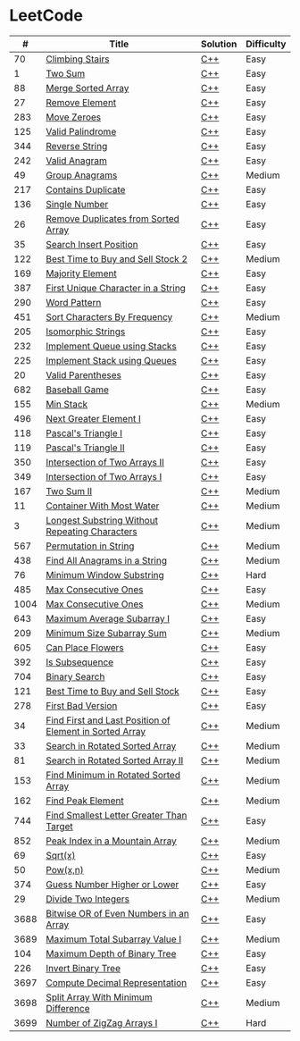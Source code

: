 # LeetCode

| # | Title | Solution | Difficulty |
|---| ----- | -------- | ---------- |
|70|[Climbing Stairs](https://leetcode.com/problems/climbing-stairs) | [C++](/algorithms/c++/Climbing%20Stairs/ClimbingStairs.cpp) | Easy
|1|[Two Sum](https://leetcode.com/problems/two-sum/) | [C++](/algorithms/c++/Two%20Sum/TwoSum.cpp) | Easy
|88|[Merge Sorted Array](https://leetcode.com/problems/merge-sorted-array/) | [C++](/algorithms/c++/Merge%20Sorted%20Array/MergeSortedArray.cpp) | Easy
|27|[Remove Element](https://leetcode.com/problems/remove-element/) | [C++](/algorithms/c++/Remove%20Element/RemoveElement.cpp) | Easy
|283|[Move Zeroes](https://leetcode.com/problems/move-zeroes/) | [C++](/algorithms/c++/Move%20Zeroes/MoveZeroes.cpp) | Easy
|125|[Valid Palindrome](https://leetcode.com/problems/valid-palindrome/) | [C++](/algorithms/c%2B%2B/Valid%20Palindrome/ValidPalindrome.cpp) | Easy
|344|[Reverse String](https://leetcode.com/problems/reverse-string/) | [C++](/algorithms/c%2B%2B/Reverse%20String/ReverseString.cpp) | Easy
|242|[Valid Anagram](https://leetcode.com/problems/valid-anagram/) | [C++](/algorithms/c%2B%2B/Valid%20Anagram/ValidAnagram.cpp) | Easy
|49|[Group Anagrams](https://leetcode.com/problems/group-anagrams/) | [C++](/algorithms/c++/Group%20Anagrams/GroupAnagrams.cpp) | Medium
|217|[Contains Duplicate](https://leetcode.com/problems/contains-duplicate/) | [C++](/algorithms/c++/Contains%20Duplicate/ContainsDuplicate.cpp) | Easy
|136|[Single Number](https://leetcode.com/problems/contains-duplicate/) | [C++](/algorithms/c%2B%2B/Single%20Number/SingleNumber.cpp) | Easy
|26|[Remove Duplicates from Sorted Array](https://leetcode.com/problems/remove-duplicates-from-sorted-array/) | [C++](/algorithms/c++/Remove%20Duplicates%20from%20Sorted%20Array/RemoveDuplicatesfromSortedArray.cpp) | Easy
|35|[Search Insert Position](https://leetcode.com/problems/search-insert-position/) | [C++](/algorithms/c++/Search%20Insert%20Position/SearchInsertPosition.cpp) | Easy
|122|[Best Time to Buy and Sell Stock 2](https://leetcode.com/problems/best-time-to-buy-and-sell-stock-ii) | [C++](/algorithms/c++/Best%20Time%20to%20Buy%20and%20Sell%20Stock%202/BestTimetoBuyandSellStock2.cpp) | Medium
|169|[Majority Element](https://leetcode.com/problems/majority-element/) | [C++](/algorithms/c++/Majority%20Element/MajorityElement.cpp) | Easy
|387|[First Unique Character in a String](https://leetcode.com/problems/first-unique-character-in-a-string/description/) | [C++](/algorithms/c++/First%20Unique%20Character%20in%20a%20String/FirstUniqueCharacterinaString.cpp) | Easy
|290|[Word Pattern](https://leetcode.com/problems/word-pattern/) | [C++](/algorithms/c++/Word%20Pattern/WordPattern.cpp) | Easy
|451|[Sort Characters By Frequency](https://leetcode.com/problems/sort-characters-by-frequency/) | [C++](/algorithms/c++/Sort%20Characters%20By%20Frequency/SortCharactersByFrequency.cpp) | Medium
|205|[Isomorphic Strings](https://leetcode.com/problems/isomorphic-strings/) | [C++](/algorithms/c++/Isomorphic%20Strings/IsomorphicStrings.cpp) | Easy
|232|[Implement Queue using Stacks](https://leetcode.com/problems/implement-queue-using-stacks/) | [C++](/algorithms/c++/Implement%20Queue%20using%20Stacks/ImplementQueueusingStacks.cpp) | Easy
|225|[Implement Stack using Queues](https://leetcode.com/problems/implement-stack-using-queues/) | [C++](/algorithms/c++/Implement%20Stack%20using%20Queues/Imp) | Easy
|20|[Valid Parentheses](https://leetcode.com/problems/valid-parentheses/) | [C++](/algorithms/c++/Valid%20Parentheses/ValidParentheses.cpp) | Easy
|682|[Baseball Game](https://leetcode.com/problems/baseball-game/) | [C++](/algorithms/c++/Baseball%20Game/BaseballGame.cpp) | Easy
|155|[Min Stack](https://leetcode.com/problems/min-stack/) | [C++](/algorithms/c++/Min%20Stack/MinStack.cpp) | Medium
|496|[Next Greater Element I](https://leetcode.com/problems/next-greater-element-i/) | [C++](/algorithms/c%2B%2B/Next%20Greater%20Element%20I/NextGreaterElementI.cpp) | Easy
|118|[Pascal's Triangle I](https://leetcode.com/problems/pascals-triangle/) | [C++](/algorithms/c++/Pascal's%20Triangle%20I/Pascal'sTriangleI.cpp) | Easy
|119|[Pascal's Triangle II](https://leetcode.com/problems/pascals-triangle-ii/) | [C++](/algorithms/c++/Pascal's%20Triangle%20II/Pascal'sTriangleII.cpp) | Easy
|350|[Intersection of Two Arrays II](https://leetcode.com/problems/intersection-of-two-arrays-ii/) | [C++](/algorithms/c++/Intersection%20of%20Two%20Arrays%20II/IntersectionofTwoArraysII.cpp) | Easy
|349|[Intersection of Two Arrays I](https://leetcode.com/problems/intersection-of-two-arrays/) | [C++](/algorithms/c++/Intersection%20of%20Two%20Arrays%20I/IntersectionofTwoArraysI.cpp) | Easy
|167|[Two Sum II](https://leetcode.com/problems/two-sum-ii-input-array-is-sorted/) | [C++](/algorithms/c++/Two%20Sum%20II/TwoSumII.cpp) | Medium
|11|[Container With Most Water](https://leetcode.com/problems/container-with-most-water/) | [C++](/algorithms/c++/Container%20With%20Most%20Water/ContainerWithMostWater.cpp) | Medium
|3|[Longest Substring Without Repeating Characters](https://leetcode.com/problems/longest-substring-without-repeating-characters/) | [C++](/algorithms/c++/Longest%20Substring%20Without%20Repeating%20Characters/LongestSubstringWithoutRepeatingCharacters.cpp) | Medium
|567|[Permutation in String](https://leetcode.com/problems/permutation-in-string/) | [C++](/algorithms/c++/Permutation%20in%20String/PermutationinString.cpp) | Medium
|438|[Find All Anagrams in a String](https://leetcode.com/problems/find-all-anagrams-in-a-string/) | [C++](/algorithms/c++/Find%20All%20Anagrams%20in%20a%20String/FindAllAnagramsinaString.cpp) | Medium
|76|[Minimum Window Substring](https://leetcode.com/problems/minimum-window-substring/) | [C++](/algorithms/c++/Minimum%20Window%20Substring/MinimumWindowSubstring.cpp) | Hard
|485|[Max Consecutive Ones](https://leetcode.com/problems/max-consecutive-ones/) | [C++](/algorithms/c++/Max%20Consecutive%20Ones/MaxConsecutiveOnes.cpp) | Easy
|1004|[Max Consecutive Ones](https://leetcode.com/problems/max-consecutive-ones-iii/) | [C++](/algorithms/c++/Max%20Consecutive%20Ones%20III/MaxConsecutiveOnesIII.cpp) | Medium
|643|[Maximum Average Subarray I](https://leetcode.com/problems/maximum-average-subarray-i/) | [C++](/algorithms/c++/Maximum%20Average%20Subarray%20I/MaximumAverageSubarrayI.cpp) | Easy
|209|[Minimum Size Subarray Sum](https://leetcode.com/problems/minimum-size-subarray-sum/) | [C++](/algorithms/c++/Minimum%20Size%20Subarray%20Sum/MinimumSizeSubarraySum.cpp) | Medium
|605|[Can Place Flowers](https://leetcode.com/problems/can-place-flowers/) | [C++](/algorithms/c++/Can%20Place%20Flowers/CanPlaceFlowers.cpp) | Easy
|392|[Is Subsequence](https://leetcode.com/problems/is-subsequence/) | [C++](/algorithms/c++/Is%20Subsequence/IsSubsequence.cpp) | Easy
|704|[Binary Search](https://leetcode.com/problems/binary-search/) | [C++](/algorithms/c++/Binary%20Search/BinarySearch.cpp) | Easy
|121|[Best Time to Buy and Sell Stock](https://leetcode.com/problems/best-time-to-buy-and-sell-stock/) | [C++](/algorithms/c++/Best%20Time%20to%20Buy%20and%20Sell%20Stock/BestTimetoBuyandSellStock.cpp) | Easy
|278|[First Bad Version](https://leetcode.com/problems/first-bad-version/) | [C++](/algorithms/c++/First%20Bad%20Version/FirstBadVersion.cpp) | Easy
|34|[Find First and Last Position of Element in Sorted Array](https://leetcode.com/problems/find-first-and-last-position-of-element-in-sorted-array/) | [C++](/algorithms/c++/Find%20First%20and%20Last%20Position%20of%20Element%20in%20Sorted%20Array/FindFirstandLastPositionofElementinSortedArray.cpp) | Medium
|33|[Search in Rotated Sorted Array](https://leetcode.com/problems/search-in-rotated-sorted-array/) | [C++](/algorithms/c++/Search%20in%20Rotated%20Sorted%20Array/SearchinRotatedSortedArray.cpp) | Medium
|81|[Search in Rotated Sorted Array II](https://leetcode.com/problems/search-in-rotated-sorted-array-ii/) | [C++](/algorithms/c%2B%2B/Search%20in%20Rotated%20Sorted%20Array%20II/SearchinRotatedSortedArrayII.cpp) | Medium
|153|[Find Minimum in Rotated Sorted Array](https://leetcode.com/problems/find-minimum-in-rotated-sorted-array/) | [C++](/algorithms/c++/Find%20Minimum%20in%20Rotated%20Sorted%20Array/FindMinimuminRotatedSortedArray.cpp) | Medium
|162|[Find Peak Element](https://leetcode.com/problems/find-peak-element/) | [C++](/algorithms/c++/Find%20Peak%20Element/FindPeakElement.cpp) | Medium
|744|[Find Smallest Letter Greater Than Target](https://leetcode.com/problems/find-smallest-letter-greater-than-target/) | [C++](/algorithms/c++/Find%20Smallest%20Letter%20Greater%20Than%20Target/FindSmallestLetterGreaterThanTarget.cpp) | Easy
|852|[Peak Index in a Mountain Array](https://leetcode.com/problems/peak-index-in-a-mountain-array/) | [C++](/algorithms/c++/Peak%20Index%20in%20a%20Mountain%20Array/PeakIndexinaMountainArray.cpp) | Medium
|69|[Sqrt(x)](https://leetcode.com/problems/sqrtx/) | [C++](/algorithms/c++/Sqrt(x)/Sqrt(x).cpp) | Easy
|50|[Pow(x,n)](https://leetcode.com/problems/powx-n/) | [C++](/algorithms/c++/Pow(x,n)/Pow(x,n).cpp) | Medium
|374|[Guess Number Higher or Lower](https://leetcode.com/problems/guess-number-higher-or-lower/) | [C++](/algorithms/c++/Guess%20Number%20Higher%20or%20Lower/GuessNumberHigherorLower.cpp) | Easy
|29|[Divide Two Integers](https://leetcode.com/problems/divide-two-integers/) | [C++](/algorithms/c++/Divide%20Two%20Integers/DivideTwoIntegers.cpp) | Medium
|3688|[Bitwise OR of Even Numbers in an Array](https://leetcode.com/problems/bitwise-or-of-even-numbers-in-an-array/) | [C++](/algorithms/c++/Bitwise%20OR%20of%20Even%20Numbers%20in%20an%20Array/BitwiseORofEvenNumbersinanArray.cpp) | Easy
|3689|[Maximum Total Subarray Value I](https://leetcode.com/problems/maximum-total-subarray-value-i/) | [C++](/algorithms/c++/Maximum%20Total%20Subarray%20Value%20I/MaximumTotalSubarrayValueI.cpp) | Medium
|104|[Maximum Depth of Binary Tree](https://leetcode.com/problems/maximum-depth-of-binary-tree/) | [C++](/algorithms/c++/Maximum%20Depth%20of%20Binary%20Tree/MaximumDepthofBinaryTree.cpp) | Easy
|226|[Invert Binary Tree](https://leetcode.com/problems/invert-binary-tree/) | [C++](/algorithms/c%2B%2B/Invert%20Binary%20Tree/InvertBinaryTree.cpp) | Easy
|3697|[Compute Decimal Representation](https://leetcode.com/problems/compute-decimal-representation/) | [C++](/algorithms/c++/Compute%20Decimal%20Representation/ComputeDecimalRepresentation.cpp) | Easy
|3698|[Split Array With Minimum Difference](https://leetcode.com/problems/split-array-with-minimum-difference/) | [C++](/algorithms/c++/Split%20Array%20With%20Minimum%20Difference/SplitArrayWithMinimumDifference.cpp) | Medium
|3699|[Number of ZigZag Arrays I](https://leetcode.cn/problems/number-of-zigzag-arrays-i/) | [C++](/algorithms/c++/Number%20of%20ZigZag%20Arrays%20I/NumberofZigZagArraysI.cpp) | Hard
